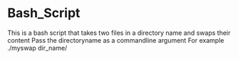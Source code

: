 # Bash_Script
This is a bash script that takes two files in a directory name and swaps their content
Pass the directoryname as a commandline argument
For example
./myswap dir_name/

